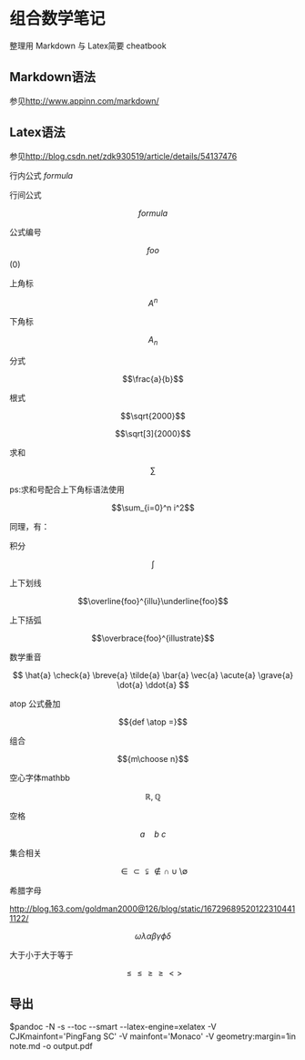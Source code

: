 # 组合数学笔记

整理用 Markdown 与 Latex简要 cheatbook

## Markdown语法

参见<http://www.appinn.com/markdown/>

## Latex语法

参见<http://blog.csdn.net/zdk930519/article/details/54137476>

行内公式  $formula$

行间公式

$$formula$$

公式编号

$$foo$$(0)

上角标

$$A^{n}$$

下角标

$$A_{n}$$

分式

$$\frac{a}{b}$$

根式

$$\sqrt{2000}$$

$$\sqrt[3]{2000}$$

求和

$$\sum$$

ps:求和号配合上下角标语法使用

$$\sum_{i=0}^n i^2$$

同理，有：

积分

$$\int$$

上下划线

$$\overline{foo}^{illu}\underline{foo}$$

上下括弧

$$\overbrace{foo}^{illustrate}$$

数学重音

$$
\hat{a}
\check{a}
\breve{a}
\tilde{a}
\bar{a}
\vec{a}
\acute{a}
\grave{a}
\dot{a}
\ddot{a}
$$

atop 公式叠加

$${def \atop =}$$

组合

$${m\choose n}$$

空心字体mathbb

$${\mathbb{R},\mathbb{Q}}$$

空格

$$a \quad b \  c$$

集合相关

$$ \in \subset \subsetneqq \not \in \cap \cup \setminus \emptyset$$

希腊字母

<http://blog.163.com/goldman2000@126/blog/static/167296895201223104411122/>

$$\omega \lambda \alpha \beta \gamma \phi \delta$$

大于小于大于等于

$$ \le \leq \ge \geq < > $$

## 导出

$pandoc -N -s --toc --smart --latex-engine=xelatex -V CJKmainfont='PingFang SC' -V mainfont='Monaco' -V geometry:margin=1in note.md -o output.pdf
